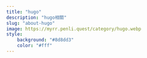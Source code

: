 ```yaml
---
title: "hugo"
description: "hugo相關"
slug: "about-hugo"
image: https://myrr.penli.quest/category/hugo.webp
style:
    background: "#8d8dd3"
    color: "#fff"
---
```

